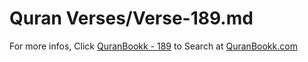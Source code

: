 # Quran Verses/Verse-189.md 

For more infos, Click [QuranBookk - 189](https://www.quranbookk.com/quran/search?q=189) to Search at [QuranBookk.com](http://quranbookk.com/)